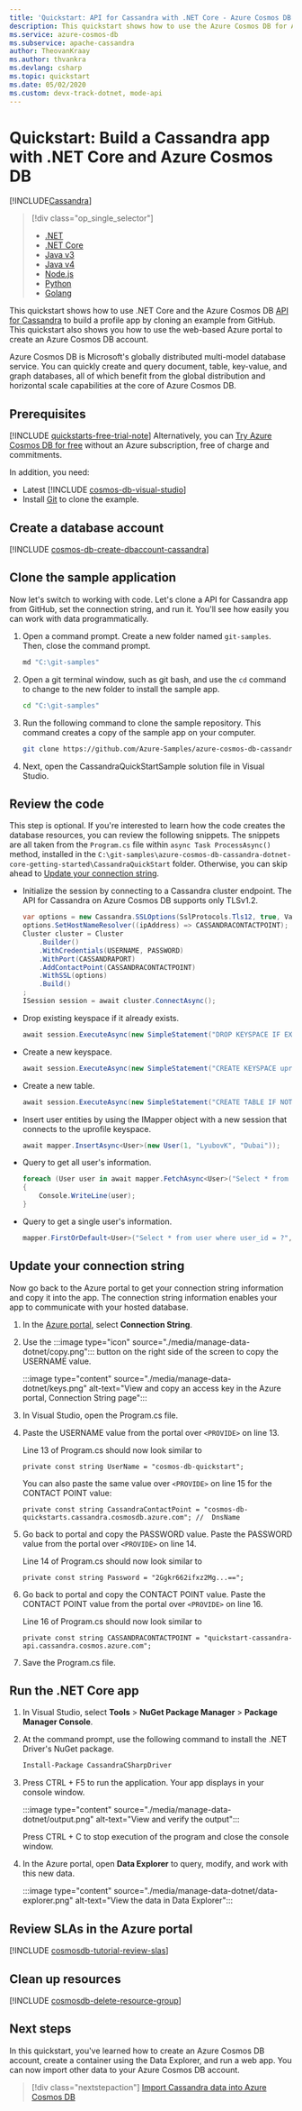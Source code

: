```yaml
---
title: 'Quickstart: API for Cassandra with .NET Core - Azure Cosmos DB'
description: This quickstart shows how to use the Azure Cosmos DB for Apache Cassandra to create a profile application with the Azure portal and .NET Core
ms.service: azure-cosmos-db
ms.subservice: apache-cassandra
author: TheovanKraay
ms.author: thvankra
ms.devlang: csharp
ms.topic: quickstart
ms.date: 05/02/2020
ms.custom: devx-track-dotnet, mode-api
---
```


# Quickstart: Build a Cassandra app with .NET Core and Azure Cosmos DB
[!INCLUDE[Cassandra](../includes/appliesto-cassandra.md)]

> [!div class="op_single_selector"]
> * [.NET](manage-data-dotnet.md)
> * [.NET Core](manage-data-dotnet-core.md)
> * [Java v3](manage-data-java.md)
> * [Java v4](manage-data-java-v4-sdk.md)
> * [Node.js](manage-data-nodejs.md)
> * [Python](manage-data-python.md)
> * [Golang](manage-data-go.md)
>  

This quickstart shows how to use .NET Core and the Azure Cosmos DB [API for Cassandra](introduction.md) to build a profile app by cloning an example from GitHub. This quickstart also shows you how to use the web-based Azure portal to create an Azure Cosmos DB account.

Azure Cosmos DB is Microsoft's globally distributed multi-model database service. You can quickly create and query document, table, key-value, and graph databases, all of which benefit from the global distribution and horizontal scale capabilities at the core of Azure Cosmos DB. 

## Prerequisites

[!INCLUDE [quickstarts-free-trial-note](~/reusable-content/ce-skilling/azure/includes/quickstarts-free-trial-note.md)] Alternatively, you can [Try Azure Cosmos DB for free](../try-free.md) without an Azure subscription, free of charge and commitments.

In addition, you need: 
* Latest [!INCLUDE [cosmos-db-visual-studio](../includes/cosmos-db-visual-studio.md)]
* Install [Git](https://www.git-scm.com/) to clone the example.

## Create a database account

[!INCLUDE [cosmos-db-create-dbaccount-cassandra](../includes/cosmos-db-create-dbaccount-cassandra.md)]


## Clone the sample application

Now let's switch to working with code. Let's clone a API for Cassandra app from GitHub, set the connection string, and run it. You'll see how easily you can work with data programmatically. 

1. Open a command prompt. Create a new folder named `git-samples`. Then, close the command prompt.

    ```bash
    md "C:\git-samples"
    ```

2. Open a git terminal window, such as git bash, and use the `cd` command to change to the new folder to install the sample app.

    ```bash
    cd "C:\git-samples"
    ```

3. Run the following command to clone the sample repository. This command creates a copy of the sample app on your computer.

    ```bash
    git clone https://github.com/Azure-Samples/azure-cosmos-db-cassandra-dotnet-core-getting-started.git
    ```

4. Next, open the CassandraQuickStartSample solution file in Visual Studio. 

## Review the code

This step is optional. If you're interested to learn how the code creates the database resources, you can review the following snippets. The snippets are all taken from the `Program.cs` file within `async Task ProcessAsync()` method, installed in the `C:\git-samples\azure-cosmos-db-cassandra-dotnet-core-getting-started\CassandraQuickStart` folder. Otherwise, you can skip ahead to [Update your connection string](#update-your-connection-string).

* Initialize the session by connecting to a Cassandra cluster endpoint. The API for Cassandra on Azure Cosmos DB supports only TLSv1.2. 

  ```csharp
  var options = new Cassandra.SSLOptions(SslProtocols.Tls12, true, ValidateServerCertificate);
  options.SetHostNameResolver((ipAddress) => CASSANDRACONTACTPOINT);
  Cluster cluster = Cluster
      .Builder()
      .WithCredentials(USERNAME, PASSWORD)
      .WithPort(CASSANDRAPORT)
      .AddContactPoint(CASSANDRACONTACTPOINT)
      .WithSSL(options)
      .Build()
  ;
  ISession session = await cluster.ConnectAsync();
  ```

* Drop existing keyspace if it already exists.

  ```csharp
  await session.ExecuteAsync(new SimpleStatement("DROP KEYSPACE IF EXISTS uprofile")); 
  ```

* Create a new keyspace.

  ```csharp
  await session.ExecuteAsync(new SimpleStatement("CREATE KEYSPACE uprofile WITH REPLICATION = { 'class' : 'NetworkTopologyStrategy', 'datacenter1' : 1 };"));
  ```

* Create a new table.

  ```csharp
  await session.ExecuteAsync(new SimpleStatement("CREATE TABLE IF NOT EXISTS uprofile.user (user_id int PRIMARY KEY, user_name text, user_bcity text)"));
  ```

* Insert user entities by using the IMapper object with a new session that connects to the uprofile keyspace.

  ```csharp
  await mapper.InsertAsync<User>(new User(1, "LyubovK", "Dubai"));
  ```

* Query to get all user's information.

  ```csharp
  foreach (User user in await mapper.FetchAsync<User>("Select * from user"))
  {
      Console.WriteLine(user);
  }
  ```

* Query to get a single user's information.

  ```csharp
  mapper.FirstOrDefault<User>("Select * from user where user_id = ?", 3);
  ```

## Update your connection string

Now go back to the Azure portal to get your connection string information and copy it into the app. The connection string information enables your app to communicate with your hosted database.

1. In the [Azure portal](https://portal.azure.com/), select **Connection String**.

1. Use the :::image type="icon" source="./media/manage-data-dotnet/copy.png"::: button on the right side of the screen to copy the USERNAME value.

   :::image type="content" source="./media/manage-data-dotnet/keys.png" alt-text="View and copy an access key in the Azure portal, Connection String page":::

1. In Visual Studio, open the Program.cs file. 

1. Paste the USERNAME value from the portal over `<PROVIDE>` on line 13.

    Line 13 of Program.cs should now look similar to 

    `private const string UserName = "cosmos-db-quickstart";`

    You can also paste the same value over `<PROVIDE>` on line 15 for the CONTACT POINT value:

    `private const string CassandraContactPoint = "cosmos-db-quickstarts.cassandra.cosmosdb.azure.com"; //  DnsName`

1. Go back to portal and copy the PASSWORD value. Paste the PASSWORD value from the portal over `<PROVIDE>` on line 14.

    Line 14 of Program.cs should now look similar to 

    `private const string Password = "2Ggkr662ifxz2Mg...==";`

1. Go back to portal and copy the CONTACT POINT value. Paste the CONTACT POINT value from the portal over `<PROVIDE>` on line 16.

    Line 16 of Program.cs should now look similar to 

    `private const string CASSANDRACONTACTPOINT = "quickstart-cassandra-api.cassandra.cosmos.azure.com";`

1. Save the Program.cs file.
    
## Run the .NET Core app

1. In Visual Studio, select **Tools** > **NuGet Package Manager** > **Package Manager Console**.

2. At the command prompt, use the following command to install the .NET Driver's NuGet package. 

    ```cmd
    Install-Package CassandraCSharpDriver
    ```
3. Press CTRL + F5 to run the application. Your app displays in your console window. 

    :::image type="content" source="./media/manage-data-dotnet/output.png" alt-text="View and verify the output":::

    Press CTRL + C to stop execution of the program and close the console window. 
    
4. In the Azure portal, open **Data Explorer** to query, modify, and work with this new data.

    :::image type="content" source="./media/manage-data-dotnet/data-explorer.png" alt-text="View the data in Data Explorer":::

## Review SLAs in the Azure portal

[!INCLUDE [cosmosdb-tutorial-review-slas](../includes/cosmos-db-tutorial-review-slas.md)]

## Clean up resources

[!INCLUDE [cosmosdb-delete-resource-group](../includes/cosmos-db-delete-resource-group.md)]

## Next steps

In this quickstart, you've learned how to create an Azure Cosmos DB account, create a container using the Data Explorer, and run a web app. You can now import other data to your Azure Cosmos DB account.

> [!div class="nextstepaction"]
> [Import Cassandra data into Azure Cosmos DB](migrate-data.md)
